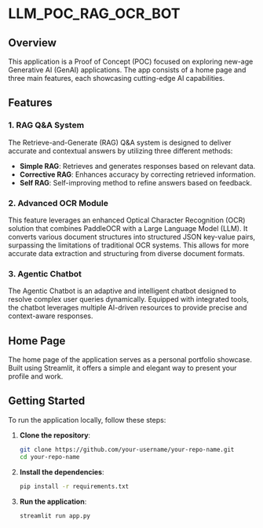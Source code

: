 # LLM_POC_RAG_OCR_BOT

## Overview

This application is a Proof of Concept (POC) focused on exploring new-age Generative AI (GenAI) applications. The app consists of a home page and three main features, each showcasing cutting-edge AI capabilities.

## Features

### 1. RAG Q&A System
The Retrieve-and-Generate (RAG) Q&A system is designed to deliver accurate and contextual answers by utilizing three different methods:
- **Simple RAG**: Retrieves and generates responses based on relevant data.
- **Corrective RAG**: Enhances accuracy by correcting retrieved information.
- **Self RAG**: Self-improving method to refine answers based on feedback.

### 2. Advanced OCR Module
This feature leverages an enhanced Optical Character Recognition (OCR) solution that combines PaddleOCR with a Large Language Model (LLM). It converts various document structures into structured JSON key-value pairs, surpassing the limitations of traditional OCR systems. This allows for more accurate data extraction and structuring from diverse document formats.

### 3. Agentic Chatbot
The Agentic Chatbot is an adaptive and intelligent chatbot designed to resolve complex user queries dynamically. Equipped with integrated tools, the chatbot leverages multiple AI-driven resources to provide precise and context-aware responses.

## Home Page

The home page of the application serves as a personal portfolio showcase. Built using Streamlit, it offers a simple and elegant way to present your profile and work.

## Getting Started

To run the application locally, follow these steps:

1. **Clone the repository**:
    ```bash
    git clone https://github.com/your-username/your-repo-name.git
    cd your-repo-name
    ```

2. **Install the dependencies**:
    ```bash
    pip install -r requirements.txt
    ```

3. **Run the application**:
    ```bash
    streamlit run app.py
    ```
